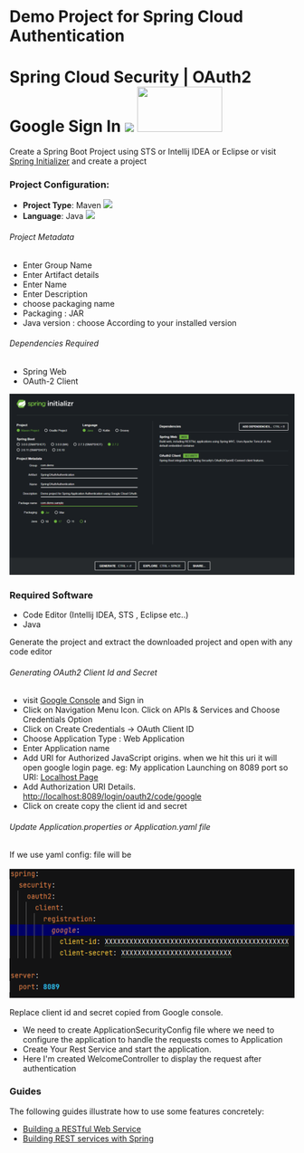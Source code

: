 # Demo Project for Spring Cloud Authentication

# Spring Cloud Security | OAuth2 Google Sign In <img src="https://static.javatpoint.com/springboot/images/spring-boot-tutorial.jpg" width ="80px"> <img src="https://storage.googleapis.com/gweb-uniblog-publish-prod/original_images/BlogHeader_Set2_D.png" width="150px" height="80px">


 Create a Spring Boot Project using STS or Intellij IDEA or Eclipse or visit 
[Spring Initializer](https://start.spring.io) and create a project

### Project Configuration:
    
* **Project Type**: Maven <img src="https://upload.wikimedia.org/wikipedia/commons/thumb/5/52/Apache_Maven_logo.svg/1280px-Apache_Maven_logo.svg.png" width=100px></br>
* **Language**: Java <img src="http://learnandbuild.in/wp-content/uploads/2022/04/Java-Programming-Language-1.png" width="75px"></br>

###### Project Metadata

* Enter Group Name
* Enter Artifact details
* Enter Name
* Enter Description
* choose packaging name
* Packaging : JAR
* Java version : choose According to your installed version

###### Dependencies Required

* Spring Web 
* OAuth-2 Client

![img_3.png](img_3.png)

### Required Software

* Code Editor (Intellij IDEA, STS , Eclipse etc..)
* Java 

Generate the project and extract the downloaded project and open with any code editor

###### Generating OAuth2 Client Id and Secret 

* visit [Google Console](https://console.cloud.google.com)  and Sign in
* Click on Navigation Menu Icon. Click on APIs & Services and Choose Credentials Option
* Click on Create Credentials -> OAuth Client ID
* Choose Application Type : Web Application
* Enter Application name
* Add URI for Authorized JavaScript origins. when we hit this uri it will open google login page. eg: My application Launching on 8089 port so URI: [Localhost Page](http://localhost:8089)
* Add Authorization URI Details. [http://localhost:8089/login/oauth2/code/google](http://localhost:8089/login/oauth2/code/google)
* Click on create copy the client id and secret

###### Update Application.properties or Application.yaml file

If we use yaml config: file will be </br><br>
![img.png](img.png)

Replace client id and secret copied from Google console.

* We need to create ApplicationSecurityConfig file where we need to configure the application to handle the requests comes to Application
* Create Your Rest Service and start the application.
* Here I'm created WelcomeController to display the request after authentication

### Guides

The following guides illustrate how to use some features concretely:

* [Building a RESTful Web Service](https://spring.io/guides/gs/rest-service/)
* [Building REST services with Spring](https://spring.io/guides/tutorials/rest/)

